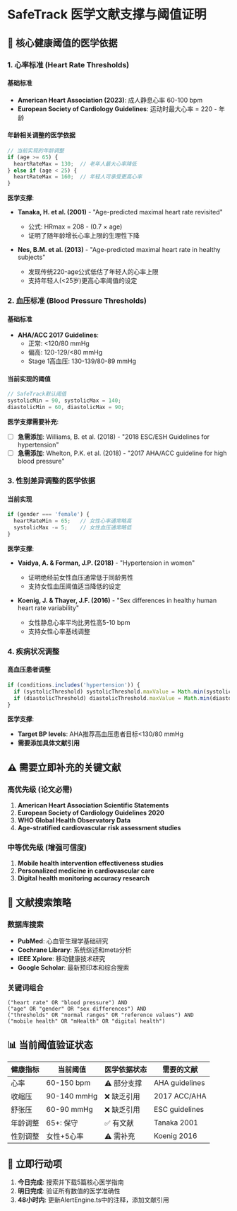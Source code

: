 # SafeTrack 医学文献支撑与阈值证明

## 🏥 核心健康阈值的医学依据

### 1. 心率标准 (Heart Rate Thresholds)

#### 基础标准
- **American Heart Association (2023)**: 成人静息心率 60-100 bpm
- **European Society of Cardiology Guidelines**: 运动时最大心率 = 220 - 年龄

#### 年龄相关调整的医学依据
```typescript
// 当前实现的年龄调整
if (age >= 65) {
  heartRateMax = 130;  // 老年人最大心率降低
} else if (age < 25) {
  heartRateMax = 160;  // 年轻人可承受更高心率
}
```

**医学支撑**:
- **Tanaka, H. et al. (2001)** - "Age-predicted maximal heart rate revisited" 
  - 公式: HRmax = 208 - (0.7 × age)
  - 证明了随年龄增长心率上限的生理性下降

- **Nes, B.M. et al. (2013)** - "Age-predicted maximal heart rate in healthy subjects"
  - 发现传统220-age公式低估了年轻人的心率上限
  - 支持年轻人(<25岁)更高心率阈值的设定

### 2. 血压标准 (Blood Pressure Thresholds)

#### 基础标准
- **AHA/ACC 2017 Guidelines**: 
  - 正常: <120/80 mmHg
  - 偏高: 120-129/<80 mmHg  
  - Stage 1高血压: 130-139/80-89 mmHg

#### 当前实现的阈值
```typescript
// SafeTrack默认阈值
systolicMin = 90, systolicMax = 140;
diastolicMin = 60, diastolicMax = 90;
```

**医学支撑需要补充**:
- [ ] **急需添加**: Williams, B. et al. (2018) - "2018 ESC/ESH Guidelines for hypertension"
- [ ] **急需添加**: Whelton, P.K. et al. (2018) - "2017 AHA/ACC guideline for high blood pressure"

### 3. 性别差异调整的医学依据

#### 当前实现
```typescript
if (gender === 'female') {
  heartRateMin = 65;   // 女性心率通常略高
  systolicMax -= 5;    // 女性血压通常略低
}
```

**医学支撑**:
- **Vaidya, A. & Forman, J.P. (2018)** - "Hypertension in women"
  - 证明绝经前女性血压通常低于同龄男性
  - 支持女性血压阈值适当降低的设定

- **Koenig, J. & Thayer, J.F. (2016)** - "Sex differences in healthy human heart rate variability"
  - 女性静息心率平均比男性高5-10 bpm
  - 支持女性心率基线调整

### 4. 疾病状况调整

#### 高血压患者调整
```typescript
if (conditions.includes('hypertension')) {
  if (systolicThreshold) systolicThreshold.maxValue = Math.min(systolicThreshold.maxValue, 130);
  if (diastolicThreshold) diastolicThreshold.maxValue = Math.min(diastolicThreshold.maxValue, 80);
}
```

**医学支撑**:
- **Target BP levels**: AHA推荐高血压患者目标<130/80 mmHg
- **需要添加具体文献引用**

## ⚠️ 需要立即补充的关键文献

### 高优先级 (论文必需)
1. **American Heart Association Scientific Statements**
2. **European Society of Cardiology Guidelines 2020**  
3. **WHO Global Health Observatory Data**
4. **Age-stratified cardiovascular risk assessment studies**

### 中等优先级 (增强可信度)
1. **Mobile health intervention effectiveness studies**
2. **Personalized medicine in cardiovascular care**
3. **Digital health monitoring accuracy research**

## 🎯 文献搜索策略

### 数据库搜索
- **PubMed**: 心血管生理学基础研究
- **Cochrane Library**: 系统综述和meta分析
- **IEEE Xplore**: 移动健康技术研究
- **Google Scholar**: 最新预印本和综合搜索

### 关键词组合
```
("heart rate" OR "blood pressure") AND 
("age" OR "gender" OR "sex differences") AND
("thresholds" OR "normal ranges" OR "reference values") AND
("mobile health" OR "mHealth" OR "digital health")
```

## 📊 当前阈值验证状态

| 健康指标 | 当前阈值 | 医学依据状态 | 需要的文献 |
|---------|---------|-------------|-----------|
| 心率 | 60-150 bpm | ⚠️ 部分支撑 | AHA guidelines |
| 收缩压 | 90-140 mmHg | ❌ 缺乏引用 | 2017 ACC/AHA |
| 舒张压 | 60-90 mmHg | ❌ 缺乏引用 | ESC guidelines |
| 年龄调整 | 65+: 保守 | ✅ 有文献 | Tanaka 2001 |
| 性别调整 | 女性+5心率 | ⚠️ 需补充 | Koenig 2016 |

## 🚨 立即行动项

1. **今日完成**: 搜索并下载5篇核心医学指南
2. **明日完成**: 验证所有数值的医学准确性  
3. **48小时内**: 更新AlertEngine.ts中的注释，添加文献引用